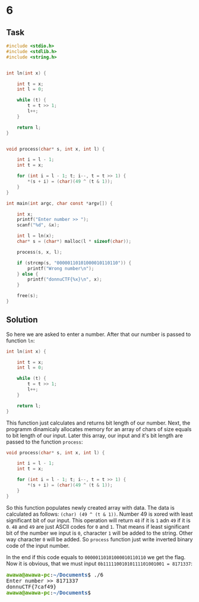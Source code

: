 # 6

## Task

```C
#include <stdio.h>
#include <stdlib.h>
#include <string.h>


int ln(int x) {

    int t = x;
    int l = 0;

    while (t) {
        t = t >> 1;
        l++;
    }

    return l;
}


void process(char* s, int x, int l) {

    int i = l - 1;
    int t = x;

    for (int i = l - 1; t; i--, t = t >> 1) {
        *(s + i) = (char)(49 ^ (t & 1));
    }
}

int main(int argc, char const *argv[]) {

    int x;
    printf("Enter number >> ");
    scanf("%d", &x);

    int l = ln(x);
    char* s = (char*) malloc(l * sizeof(char));

    process(s, x, l);

    if (strcmp(s, "00000110101000010110110")) {
        printf("Wrong number\n");
    } else {
        printf("donnuCTF{%x}\n", x);
    }

    free(s);
}
```

## Solution

So here we are asked to enter a number. After that our number is passed to function `ln`:

```C
int ln(int x) {

    int t = x;
    int l = 0;

    while (t) {
        t = t >> 1;
        l++;
    }

    return l;
}
```
This function just calculates and returns bit length of our number. Next, the programm dinamicaly allocates memory for an array of chars of size equals to bit length of our input. Later this array, our input and it's bit length are passed to the function `process`:

```C
void process(char* s, int x, int l) {

    int i = l - 1;
    int t = x;

    for (int i = l - 1; t; i--, t = t >> 1) {
        *(s + i) = (char)(49 ^ (t & 1));
    }
}
```

So this function populates newly created array with data. The data is calculated as follows: `(char) (49 ^ (t & 1))`. Number 49 is xored with least significant bit of our input. This operation will return `48` if it is `1` adn `49` if it is `0`.  `48` and `49` are just ASCII codes for `0` and `1`. That means if least significant bit of the number we input is `0`, character `1` will be added to the string. Other way character `0` will be added. So `process` function just write inverted binary code of the input number.

In the end if this code equals to `00000110101000010110110` we get the flag. Now it is obvious, that we must input `0b11111001010111101001001 = 8171337`:

<pre><font color="#4E9A06"><b>awawa@awawa-pc</b></font>:<font color="#3465A4"><b>~/Documents</b></font>$ ./6
Enter number &gt;&gt; 8171337
donnuCTF{7caf49}
<font color="#4E9A06"><b>awawa@awawa-pc</b></font>:<font color="#3465A4"><b>~/Documents</b></font>$ </pre>